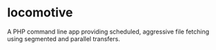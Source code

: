 # locomotive
A PHP command line app providing scheduled, aggressive file fetching using segmented and parallel transfers.
